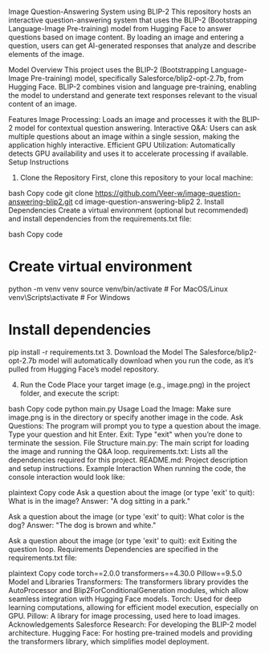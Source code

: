 Image Question-Answering System using BLIP-2
This repository hosts an interactive question-answering system that uses the BLIP-2 (Bootstrapping Language-Image Pre-training) model from Hugging Face to answer questions based on image content. By loading an image and entering a question, users can get AI-generated responses that analyze and describe elements of the image.

Model Overview
This project uses the BLIP-2 (Bootstrapping Language-Image Pre-training) model, specifically Salesforce/blip2-opt-2.7b, from Hugging Face. BLIP-2 combines vision and language pre-training, enabling the model to understand and generate text responses relevant to the visual content of an image.

Features
Image Processing: Loads an image and processes it with the BLIP-2 model for contextual question answering.
Interactive Q&A: Users can ask multiple questions about an image within a single session, making the application highly interactive.
Efficient GPU Utilization: Automatically detects GPU availability and uses it to accelerate processing if available.
Setup Instructions
1. Clone the Repository
First, clone this repository to your local machine:

bash
Copy code
git clone https://github.com/Veer-w/image-question-answering-blip2.git
cd image-question-answering-blip2
2. Install Dependencies
Create a virtual environment (optional but recommended) and install dependencies from the requirements.txt file:

bash
Copy code
# Create virtual environment
python -m venv venv
source venv/bin/activate      # For MacOS/Linux
venv\Scripts\activate         # For Windows

# Install dependencies
pip install -r requirements.txt
3. Download the Model
The Salesforce/blip2-opt-2.7b model will automatically download when you run the code, as it’s pulled from Hugging Face’s model repository.

4. Run the Code
Place your target image (e.g., image.png) in the project folder, and execute the script:

bash
Copy code
python main.py
Usage
Load the Image: Make sure image.png is in the directory or specify another image in the code.
Ask Questions: The program will prompt you to type a question about the image. Type your question and hit Enter.
Exit: Type "exit" when you’re done to terminate the session.
File Structure
main.py: The main script for loading the image and running the Q&A loop.
requirements.txt: Lists all the dependencies required for this project.
README.md: Project description and setup instructions.
Example Interaction
When running the code, the console interaction would look like:

plaintext
Copy code
Ask a question about the image (or type 'exit' to quit): What is in the image?
Answer: "A dog sitting in a park."

Ask a question about the image (or type 'exit' to quit): What color is the dog?
Answer: "The dog is brown and white."

Ask a question about the image (or type 'exit' to quit): exit
Exiting the question loop.
Requirements
Dependencies are specified in the requirements.txt file:

plaintext
Copy code
torch==2.0.0
transformers==4.30.0
Pillow==9.5.0
Model and Libraries
Transformers: The transformers library provides the AutoProcessor and Blip2ForConditionalGeneration modules, which allow seamless integration with Hugging Face models.
Torch: Used for deep learning computations, allowing for efficient model execution, especially on GPU.
Pillow: A library for image processing, used here to load images.
Acknowledgements
Salesforce Research: For developing the BLIP-2 model architecture.
Hugging Face: For hosting pre-trained models and providing the transformers library, which simplifies model deployment.
